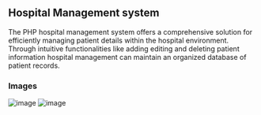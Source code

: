 ## Hospital Management system

 The PHP hospital management system offers a comprehensive solution for efficiently managing patient details within the hospital environment. Through intuitive functionalities like adding editing and deleting patient information hospital management can maintain an organized database of patient records.
 ### Images
 ![image](https://github.com/andavarapulikith/hospital_management_system/assets/108012282/5a0c28b3-6eb5-4b89-85bf-7308e3116a1f)
 ![image](https://github.com/andavarapulikith/hospital_management_system/assets/108012282/afb9c686-d60a-44ca-a61f-7b3747b60bb8)


